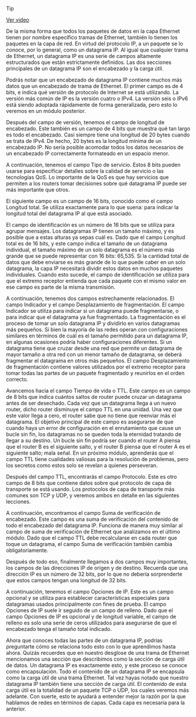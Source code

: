 > [!TIP]  
> [Ver video](https://youtu.be/752YvezjYkI)

De la misma forma que todos los paquetes de datos en la capa Ethernet tienen por nombre específico tramas de Ethernet, también lo tienen los paquetes en la capa de red. En virtud del protocolo IP, a un paquete se lo conoce, por lo general, como un datagrama IP. Al igual que cualquier trama de Ethernet, un datagrama IP es una serie de campos altamente estructurados que están estrictamente definidos. Las dos secciones principales de un datagrama IP son el encabezado y la carga útil.

Podrás notar que un encabezado de datagrama IP contiene muchos más datos que un encabezado de trama de Ethernet. El primer campo es de 4 bits, e indica qué versión de protocolo de Internet se está utilizando. La versión más común de IP es la versión cuatro o IPv4. La versión seis o IPv6 está siendo adoptada rápidamente de forma generalizada, pero esto lo veremos en un módulo posterior.

Después del campo de versión, tenemos el campo de longitud de encabezado. Este también es un campo de 4 bits que muestra qué tan largo es todo el encabezado. Casi siempre tiene una longitud de 20 bytes cuando se trata de IPv4. De hecho, 20 bytes es la longitud mínima de un encabezado IP. No sería posible acomodar todos los datos necesarios de un encabezado IP correctamente formateado en un espacio menor.

A continuación, tenemos el campo Tipo de servicio. Estos 8 bits pueden usarse para especificar detalles sobre la calidad de servicio o las tecnologías QoS. Lo importante de la QoS es que hay servicios que permiten a los routers tomar decisiones sobre qué datagrama IP puede ser más importante que otros.

El siguiente campo es un campo de 16 bits, conocido como el campo Longitud total. Se utiliza exactamente para lo que suena: para indicar la longitud total del datagrama IP al que está asociado.

El campo de identificación es un número de 16 bits que se utiliza para agrupar mensajes. Los datagramas IP tienen un tamaño máximo, y es posible que a estas alturas ya sepas cuál es. Dado que el campo Longitud total es de 16 bits, y este campo indica el tamaño de un datagrama individual, el tamaño máximo de un solo datagrama es el número más grande que se puede representar con 16 bits: 65,535. Si la cantidad total de datos que debe enviarse es más grande de lo que puede caber en un solo datagrama, la capa IP necesitará dividir estos datos en muchos paquetes individuales. Cuando esto sucede, el campo de identificación se utiliza para que el extremo receptor entienda que cada paquete con el mismo valor en ese campo es parte de la misma transmisión.

A continuación, tenemos dos campos estrechamente relacionados. El campo Indicador y el campo Desplazamiento de fragmentación. El campo Indicador se utiliza para indicar si un datagrama puede fragmentarse, o para indicar que el datagrama ya fue fragmentado. La fragmentación es el proceso de tomar un solo datagrama IP y dividirlo en varios datagramas más pequeños. Si bien la mayoría de las redes operan con configuraciones similares en términos de cuál es el tamaño permitido para un datagrama IP, en algunas ocasiones podría haber configuraciones diferentes. Si un datagrama tiene que cruzar desde una red que permite un datagrama de mayor tamaño a otra red con un menor tamaño de datagrama, se deberá fragmentar el datagrama en otros más pequeños. El campo Desplazamiento de fragmentación contiene valores utilizados por el extremo receptor para tomar todas las partes de un paquete fragmentado y reunirlos en el orden correcto.

Avancemos hacia el campo Tiempo de vida o TTL. Este campo es un campo de 8 bits que indica cuántos saltos de router puede cruzar un datagrama antes de ser desechado. Cada vez que un datagrama llega a un nuevo router, dicho router disminuye el campo TTL en una unidad. Una vez que este valor llega a cero, el router sabe que no tiene que reenviar más el datagrama. El objetivo principal de este campo es asegurarse de que cuando haya un error de configuración en el enrutamiento que cause un bucle sin fin, los datagramas no se queden toda la eternidad tratando de llegar a su destino. Un bucle sin fin podría ser cuando el router A piensa que el router B es el siguiente salto, y el router B piensa que el router A es el siguiente salto; mala señal. En un próximo módulo, aprenderás que el campo TTL tiene cualidades valiosas para la resolución de problemas, pero los secretos como estos solo se revelan a quienes perseveran.

Después del campo TTL, encontrarás el campo Protocolo. Este es otro campo de 8 bits que contiene datos sobre qué protocolo de capa de transporte se está usando. Los protocolos de capa de transporte más comunes son TCP y UDP, y veremos ambos en detalle en las siguientes lecciones.

A continuación, encontramos el campo Suma de verificación de encabezado. Este campo es una suma de verificación del contenido de todo el encabezado del datagrama IP. Funciona de manera muy similar al campo de suma de verificación de Ethernet que analizamos en el último módulo. Dado que el campo TTL debe recalcularse en cada router que toque un datagrama, el campo Suma de verificación también cambia obligatoriamente.

Después de todo eso, finalmente llegamos a dos campos muy importantes, los campos de las direcciones IP de origen y de destino. Recuerda que una dirección IP es un número de 32 bits, por lo que no debería sorprenderte que estos campos tengan una longitud de 32 bits.

A continuación, tenemos el campo Opciones de IP. Este es un campo opcional y se utiliza para establecer características especiales para datagramas usados principalmente con fines de prueba. El campo Opciones de IP suele ir seguido de un campo de relleno. Dado que el campo Opciones de IP es opcional y de longitud variable, el campo de relleno es solo una serie de ceros utilizados para asegurarse de que el encabezado tenga el tamaño total indicado.

Ahora que conoces todas las partes de un datagrama IP, podrías preguntarte cómo se relaciona todo esto con lo que aprendimos hasta ahora. Quizás recuerdes que en nuestro desglose de una trama de Ethernet mencionamos una sección que describimos como la sección de carga útil de datos. Un datagrama IP es exactamente esto, y este proceso se conoce como encapsulación. Todo el contenido de un datagrama IP se encapsula como la carga útil de una trama Ethernet. Tal vez hayas notado que nuestro datagrama IP también tiene una sección de carga útil. El contenido de esta carga útil es la totalidad de un paquete TCP o UDP, los cuales veremos más adelante. Con suerte, esto te ayudará a entender mejor la razón por la que hablamos de redes en términos de capas. Cada capa es necesaria para la anterior.